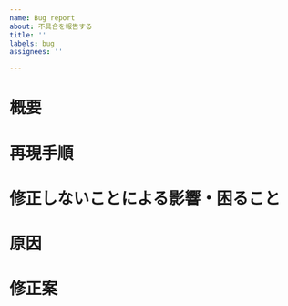 ```yaml
---
name: Bug report
about: 不具合を報告する
title: ''
labels: bug
assignees: ''

---
```


<!-- テンプレートなので適宜項目を追加・削除して利用してください -->
# 概要
<!-- 発生している状況・機能 もしくは 関連するチケットの番号・リンクなど -->
# 再現手順
<!-- 1. '...' にアクセス-->
<!-- 2. '....'をクリック-->
<!-- 3. '....'までスクロール-->
<!-- 4. エラー発生-->
# 修正しないことによる影響・困ること

# 原因

# 修正案
